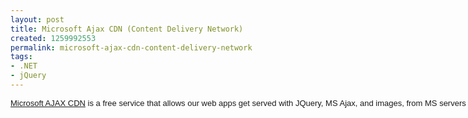 ```yaml
---
layout: post
title: Microsoft Ajax CDN (Content Delivery Network)
created: 1259992553
permalink: microsoft-ajax-cdn-content-delivery-network
tags:
- .NET
- jQuery
---
```

<p><span class="Apple-style-span" style="font-family: Arial; font-size: 13px; line-height: normal; white-space: pre; "><a href="http://weblogs.asp.net/scottgu/archive/2009/09/15/announcing-the-microsoft-ajax-cdn.aspx">Microsoft AJAX CDN</a> is a free service that allows our web apps get served with JQuery, MS Ajax, and images, from MS servers near the requesting browser.  </span></p>
<p>&nbsp;</p>
